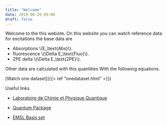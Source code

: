 ```yaml
---
title: "Welcome"
date: 2019-08-29 09:00
draft: false
---
```

Welcome to the this webiste.
On this website you can watch reference data for excitations the base data are

- Absorptions \\(E_\text{Abs}\\).
- fluorescence \\(\Delta E_\text{Fluo}\\).
- ZPE delta \\(\Delta E_\text{ZPE}\\).

Other data are calculated with this quantities With the following equations.

<!--Commented because it's not working-->
<!--
$$
E_\text{Adia} \simeq \frac{E_{Abs}+E_{Fluo}}{2}\
$$

$$
E_\text{0-0} \simeq E_\text{Adia}-E_\text{ZPE}
$$
-->

[Watch one dataset]({{< ref "onedataset.html" >}})

Useful links

- [Laboratoire de Chimie et Physique Quantique](http://www.lcpq.ups-tlse.fr/)

- [Quantum Package](https://quantumpackage.github.io/qp2/)

- [EMSL Basis set](https://www.basissetexchange.org/)
